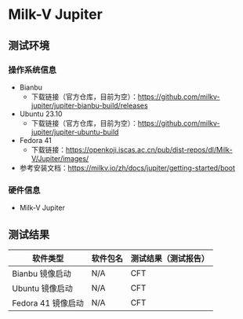 # Milk-V Jupiter

## 测试环境

### 操作系统信息

- Bianbu
  - 下载链接（官方仓库，目前为空）：https://github.com/milkv-jupiter/jupiter-bianbu-build/releases
- Ubuntu 23.10
  - 下载链接（官方仓库，目前为空）：https://github.com/milkv-jupiter/jupiter-ubuntu-build
- Fedora 41
  - 下载链接：https://openkoji.iscas.ac.cn/pub/dist-repos/dl/Milk-V/Jupiter/images/
- 参考安装文档：https://milkv.io/zh/docs/jupiter/getting-started/boot

### 硬件信息

- Milk-V Jupiter

## 测试结果

| 软件类型           | 软件包名 | 测试结果（测试报告） |
|----------------|------------|--------------------|
| Bianbu 镜像启动    | N/A        | CFT                |
| Ubuntu 镜像启动    | N/A        | CFT                |
| Fedora 41 镜像启动 | N/A        | CFT                |


